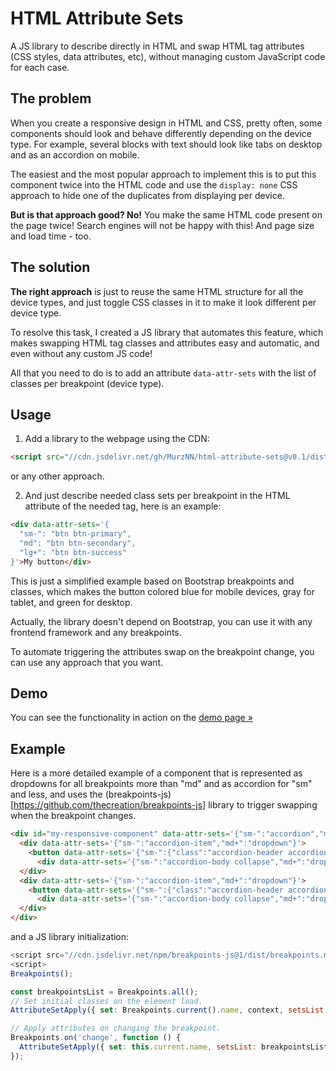 # HTML Attribute Sets
A JS library to describe directly in HTML and swap HTML tag attributes (CSS styles, data attributes, etc), without managing custom JavaScript code for each case.

## The problem
When you create a responsive design in HTML and CSS, pretty often, some components should look and behave differently depending on the device type. For example, several blocks with text should look like tabs on desktop and as an accordion on mobile.

The easiest and the most popular approach to implement this is to put this component twice into the HTML code and use the `display: none` CSS approach to hide one of the duplicates from displaying per device.

**But is that approach good? No!** You make the same HTML code present on the page twice! Search engines will not be happy with this! And page size and load time - too.

## The solution

**The right approach** is just to reuse the same HTML structure for all the device types, and just toggle CSS classes in it to make it look different per device type.

To resolve this task, I created a JS library that automates this feature, which makes swapping HTML tag classes and attributes easy and automatic, and even without any custom JS code!

All that you need to do is to add an attribute `data-attr-sets` with the list of classes per breakpoint (device type).

## Usage

1. Add a library to the webpage using the CDN:
```html
<script src="//cdn.jsdelivr.net/gh/MurzNN/html-attribute-sets@v0.1/dist/browser/min/index.js" type="module"></script>
```
or any other approach.

2. And just describe needed class sets per breakpoint in the HTML attribute of the needed tag, here is an example:
```html
<div data-attr-sets='{
  "sm-": "btn btn-primary",
  "md": "btn btn-secondary",
  "lg+": "btn btn-success"
}'>My button</div>
```
This is just a simplified example based on Bootstrap breakpoints and classes, which makes the button colored blue for mobile devices, gray for tablet, and green for desktop.

Actually, the library doesn't depend on Bootstrap, you can use it with any frontend framework and any breakpoints.

To automate triggering the attributes swap on the breakpoint change, you can use any approach that you want.

## Demo

You can see the functionality in action on the [demo page »]()

## Example

Here is a more detailed example of a component that is represented as dropdowns for all breakpoints more than "md" and as accordion for "sm" and less, and uses the (breakpoints-js)[https://github.com/thecreation/breakpoints-js] library to trigger swapping when the breakpoint changes.
```html
<div id="my-responsive-component" data-attr-sets='{"sm-":"accordion","md+":""}'>
  <div data-attr-sets='{"sm-":"accordion-item","md+":"dropdown"}'>
    <button data-attr-sets='{"sm-":{"class":"accordion-header accordion-button collapsed","data-bs-toggle":"collapse"},"md+":{"class":"btn btn-outline-primary dropdown-toggle","data-bs-toggle":"dropdown"}}' type="button" data-bs-parent="#my-responsive-component" data-bs-target="#my-item-1-body">Header 1</button>
      <div data-attr-sets='{"sm-":"accordion-body collapse","md+":"dropdown-menu"}' id="my-item-1-body" data-bs-parent="#my-responsive-component">Body 1</div>
  </div>
  <div data-attr-sets='{"sm-":"accordion-item","md+":"dropdown"}'>
    <button data-attr-sets='{"sm-":{"class":"accordion-header accordion-button collapsed","data-bs-toggle":"collapse"},"md+":{"class":"btn btn-outline-primary dropdown-toggle","data-bs-toggle":"dropdown"}}' type="button" data-bs-parent="#my-responsive-component" data-bs-target="#my-item-2-body">Header 2</button>
      <div data-attr-sets='{"sm-":"accordion-body collapse","md+":"dropdown-menu"}' id="my-item-2-body" data-bs-parent="#my-responsive-component">Body 2</div>
  </div>
</div>
```
and a JS library initialization:
```js
<script src="//cdn.jsdelivr.net/npm/breakpoints-js@1/dist/breakpoints.min.js:" type="module"></script>
<script>
Breakpoints();

const breakpointsList = Breakpoints.all();
// Set initial classes on the element load.
AttributeSetApply({ set: Breakpoints.current().name, context, setsList: breakpointsList, onlyEmpty: true });

// Apply attributes on changing the breakpoint.
Breakpoints.on('change', function () {
  AttributeSetApply({ set: this.current.name, setsList: breakpointsList });
});
```


